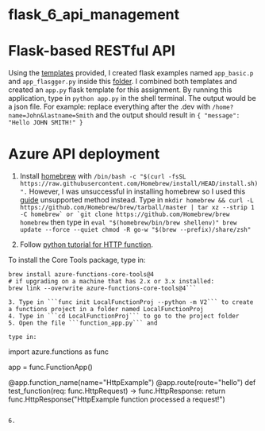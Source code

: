 # flask_6_api_management

# Flask-based RESTful API
Using the [templates](https://github.com/hantswilliams/HHA_504_2023/tree/main/WK6/code/flask) provided, I created flask examples named `app_basic.p` and `app_flasgger.py` inside this [folder](https://github.com/EugeneHsiung/flask_6_api_management/tree/main/examples.py). I combined both templates and created an `app.py` flask template for this assignment. By running this application, type in `python app.py` in the shell terminal. The output would be a json file. For example: replace everything after the .dev with `/home?name=John&lastname=Smith` and the output should result in `{
  "message": "Hello JOHN SMITH!"
}`

# Azure API deployment
1. Install [homebrew](https://brew.sh/) with ```/bin/bash -c "$(curl -fsSL https://raw.githubusercontent.com/Homebrew/install/HEAD/install.sh)".``` However, I was unsuccessful in installing homebrew so I used this [guide](https://docs.brew.sh/Installation) unsupported method instead. Type in ```mkdir homebrew && curl -L https://github.com/Homebrew/brew/tarball/master | tar xz --strip 1 -C homebrew` or `git clone https://github.com/Homebrew/brew homebrew``` then type in ```eval "$(homebrew/bin/brew shellenv)"
brew update --force --quiet
chmod -R go-w "$(brew --prefix)/share/zsh"```

2. Follow [python tutorial for HTTP function](https://learn.microsoft.com/en-us/azure/azure-functions/create-first-function-cli-python?tabs=macos%2Cbash%2Cazure-cli&pivots=python-mode-decorators).

To install the Core Tools package, type in:

```brew tap azure/functions
brew install azure-functions-core-tools@4
# if upgrading on a machine that has 2.x or 3.x installed:
brew link --overwrite azure-functions-core-tools@4```

3. Type in ```func init LocalFunctionProj --python -m V2``` to create a functions project in a folder named LocalFunctionProj
4. Type in ```cd LocalFunctionProj``` to go to the project folder
5. Open the file ```function_app.py``` and

type in:

```
import azure.functions as func

app = func.FunctionApp()

@app.function_name(name="HttpExample")
@app.route(route="hello")
def test_function(req: func.HttpRequest) -> func.HttpResponse:
    return func.HttpResponse("HttpExample function processed a request!")
```

6. 

